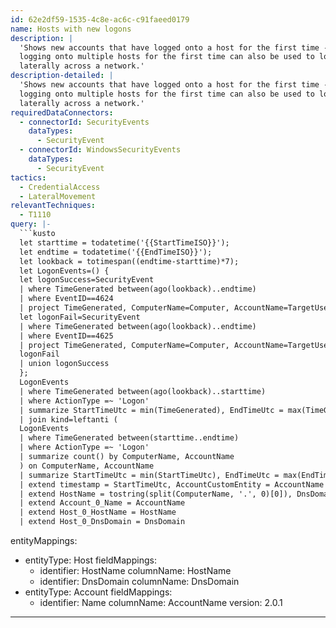 ```yaml
---
id: 62e2df59-1535-4c8e-ac6c-c91faeed0179
name: Hosts with new logons
description: |
  'Shows new accounts that have logged onto a host for the first time - this may clearly be benign activity but an account
  logging onto multiple hosts for the first time can also be used to look for evidence of that account being used to move
  laterally across a network.'
description-detailed: |
  'Shows new accounts that have logged onto a host for the first time - this may clearly be benign activity but an account
  logging onto multiple hosts for the first time can also be used to look for evidence of that account being used to move
  laterally across a network.'
requiredDataConnectors:
  - connectorId: SecurityEvents
    dataTypes:
      - SecurityEvent
  - connectorId: WindowsSecurityEvents
    dataTypes:
      - SecurityEvent
tactics:
  - CredentialAccess
  - LateralMovement
relevantTechniques:
  - T1110
query: |-
  ```kusto
  let starttime = todatetime('{{StartTimeISO}}');
  let endtime = todatetime('{{EndTimeISO}}');
  let lookback = totimespan((endtime-starttime)*7);
  let LogonEvents=() {
  let logonSuccess=SecurityEvent
  | where TimeGenerated between(ago(lookback)..endtime)
  | where EventID==4624
  | project TimeGenerated, ComputerName=Computer, AccountName=TargetUserName, AccountDomain=TargetDomainName, IpAddress, ActionType='Logon';
  let logonFail=SecurityEvent
  | where TimeGenerated between(ago(lookback)..endtime)
  | where EventID==4625
  | project TimeGenerated, ComputerName=Computer, AccountName=TargetUserName, AccountDomain=TargetDomainName, IpAddress, ActionType='LogonFailure';
  logonFail
  | union logonSuccess
  };
  LogonEvents
  | where TimeGenerated between(ago(lookback)..starttime)
  | where ActionType =~ 'Logon'
  | summarize StartTimeUtc = min(TimeGenerated), EndTimeUtc = max(TimeGenerated), count() by ComputerName, AccountName
  | join kind=leftanti (
  LogonEvents
  | where TimeGenerated between(starttime..endtime)
  | where ActionType =~ 'Logon'
  | summarize count() by ComputerName, AccountName
  ) on ComputerName, AccountName
  | summarize StartTimeUtc = min(StartTimeUtc), EndTimeUtc = max(EndTimeUtc), HostCount=dcount(ComputerName), HostSet=make_set(ComputerName, 10)  by AccountName, ComputerName
  | extend timestamp = StartTimeUtc, AccountCustomEntity = AccountName
  | extend HostName = tostring(split(ComputerName, '.', 0)[0]), DnsDomain = tostring(strcat_array(array_slice(split(ComputerName, '.'), 1, -1), '.'))
  | extend Account_0_Name = AccountName
  | extend Host_0_HostName = HostName
  | extend Host_0_DnsDomain = DnsDomain
  ```
entityMappings:
  - entityType: Host
    fieldMappings:
      - identifier: HostName
        columnName: HostName
      - identifier: DnsDomain
        columnName: DnsDomain
  - entityType: Account
    fieldMappings:
      - identifier: Name
        columnName: AccountName
version: 2.0.1
---
```


